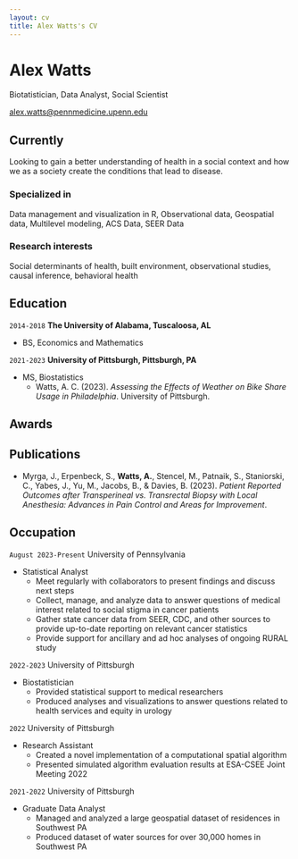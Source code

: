 ```yaml
---
layout: cv
title: Alex Watts's CV
---
```

# Alex Watts
Biotatistician, Data Analyst, Social Scientist

<div id="webaddress">
<a href="alex.watts@pennmedicine.upenn.edu">alex.watts@pennmedicine.upenn.edu</a>
</div>


## Currently

Looking to gain a better understanding of health in a social context and how we as a society create the conditions that lead to disease.

### Specialized in

Data management and visualization in R, Observational data, Geospatial data, Multilevel modeling, ACS Data, SEER Data


### Research interests

Social determinants of health, built environment, observational studies, causal inference, behavioral health


## Education

`2014-2018`
__The University of Alabama, Tuscaloosa, AL__

- BS, Economics and Mathematics

`2021-2023`
__University of Pittsburgh, Pittsburgh, PA__

- MS, Biostatistics
    - Watts, A. C. (2023). *Assessing the Effects of Weather on Bike Share Usage in Philadelphia*. University of Pittsburgh.





## Awards





## Publications

- Myrga, J., Erpenbeck, S., __Watts, A.__, Stencel, M., Patnaik, S., Staniorski, C., Yabes, J., Yu, M., Jacobs, B., & Davies, B. (2023). *Patient Reported Outcomes after Transperineal vs. Transrectal Biopsy with Local Anesthesia: Advances in Pain Control and Areas for Improvement*.

<!-- A list is also available [online](http://scholar.google.co.uk/citations?user=LTOTl0YAAAAJ) -->



## Occupation

`August 2023-Present`
University of Pennsylvania

- Statistical Analyst
    - Meet regularly with collaborators to present findings and discuss next steps
    - Collect, manage, and analyze data to answer questions of medical interest related to social stigma in cancer patients
    - Gather state cancer data from SEER, CDC, and other sources to provide up-to-date reporting on relevant cancer statistics
    - Provide support for ancillary and ad hoc analyses of ongoing RURAL study


`2022-2023`
University of Pittsburgh

- Biostatistician
    - Provided statistical support to medical researchers
    - Produced analyses and visualizations to answer questions related to health services and equity in urology

`2022`
University of Pittsburgh

- Research Assistant
    - Created a novel implementation of a computational spatial algorithm
    - Presented simulated algorithm evaluation results at ESA-CSEE Joint Meeting 2022

`2021-2022`
University of Pittsburgh

- Graduate Data Analyst
    - Managed and analyzed a large geospatial dataset of residences in Southwest PA
    - Produced dataset of water sources for over 30,000 homes in Southwest PA


<!-- ### Footer

Last updated: December 2023 -->



